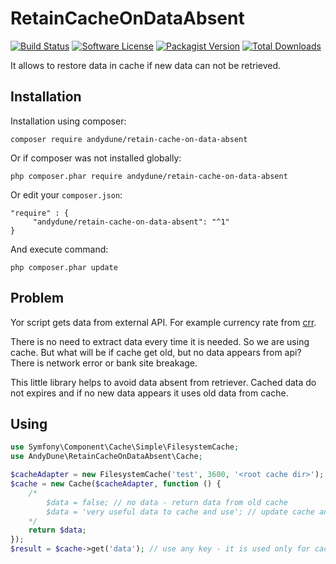 # RetainCacheOnDataAbsent

[![Build Status](https://travis-ci.org/AndyDune/RetainCacheOnDataAbsent.svg?branch=master)](https://travis-ci.org/AndyDune/RetainCacheOnDataAbsent)
[![Software License](https://img.shields.io/badge/license-MIT-brightgreen.svg?style=flat-square)](LICENSE)
[![Packagist Version](https://img.shields.io/packagist/v/andydune/retain-cache-on-data-absent.svg?style=flat-square)](https://packagist.org/packages/andydune/retain-cache-on-data-absent)
[![Total Downloads](https://img.shields.io/packagist/dt/andydune/retain-cache-on-data-absent.svg?style=flat-square)](https://packagist.org/packages/andydune/retain-cache-on-data-absent)


It allows to restore data in cache if new data can not be retrieved.

Installation
------------

Installation using composer:

```
composer require andydune/retain-cache-on-data-absent
```
Or if composer was not installed globally:
```
php composer.phar require andydune/retain-cache-on-data-absent
```
Or edit your `composer.json`:
```
"require" : {
     "andydune/retain-cache-on-data-absent": "^1"
}

```
And execute command:
```
php composer.phar update
```

Problem
----------

Yor script gets data from external API. For example currency rate from [crr](https://github.com/AndyDune/CurrencyRateCbr).

There is no need to extract data every time it is needed. 
So we are using cache. But what will be if cache get old, but no data appears from api? 
There is network error or bank site breakage.

This little library helps to avoid data absent from retriever. 
Cached data do not expires and if no new data appears it uses old data from cache. 

Using
-------

```php
use Symfony\Component\Cache\Simple\FilesystemCache;
use AndyDune\RetainCacheOnDataAbsent\Cache;

$cacheAdapter = new FilesystemCache('test', 3600, '<root cache dir>');
$cache = new Cache($cacheAdapter, function () {
    /*
        $data = false; // no data - return data from old cache
        $data = 'very useful data to cache and use'; // update cache and return this data
    */
    return $data;
});
$result = $cache->get('data'); // use any key - it is used only for cache key 
```      

